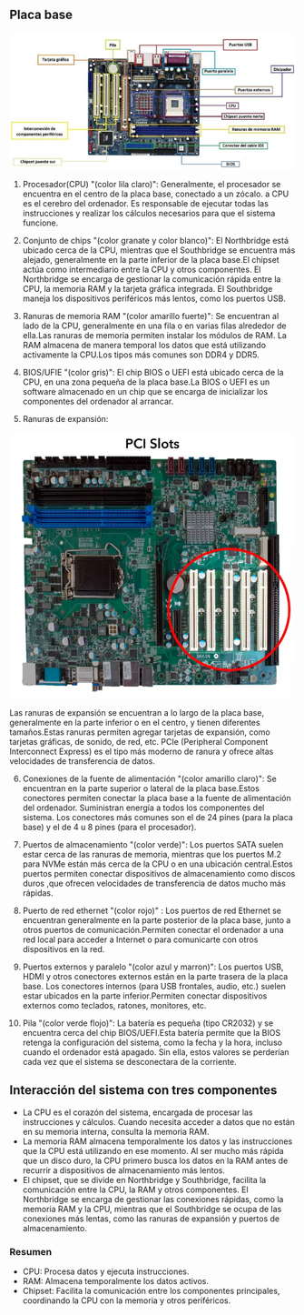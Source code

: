 ## Placa base 

<img src="placa base gg.jpg" />




1. Procesador(CPU) "(color lila claro)": Generalmente, el procesador se encuentra en el centro de la placa base, conectado a un zócalo. a CPU es el cerebro del ordenador. Es responsable de ejecutar todas las instrucciones y realizar los cálculos necesarios para que el sistema funcione. 

2. Conjunto de chips "(color granate y color blanco)": El Northbridge está ubicado cerca de la CPU, mientras que el Southbridge se encuentra más alejado, generalmente en la parte inferior de la placa base.El chipset actúa como intermediario entre la CPU y otros componentes. El Northbridge se encarga de gestionar la comunicación rápida entre la CPU, la memoria RAM y la tarjeta gráfica integrada. El Southbridge maneja los dispositivos periféricos más lentos, como los puertos USB.

3. Ranuras de memoria RAM "(color amarillo fuerte)": Se encuentran al lado de la CPU, generalmente en una fila o en varias filas alrededor de ella.Las ranuras de memoria permiten instalar los módulos de RAM. La RAM almacena de manera temporal los datos que está utilizando activamente la CPU.Los tipos más comunes son DDR4 y DDR5.

4. BIOS/UFIE "(color gris)": El chip BIOS o UEFI está ubicado cerca de la CPU, en una zona pequeña de la placa base.La BIOS  o UEFI  es un software almacenado en un chip que se encarga de inicializar los componentes del ordenador al arrancar.

5. Ranuras de expansión:
<img src="ranuras.jpg" />

Las ranuras de expansión se encuentran a lo largo de la placa base, generalmente en la parte inferior o en el centro, y tienen diferentes tamaños.Estas ranuras permiten agregar tarjetas de expansión, como tarjetas gráficas, de sonido, de red, etc. PCIe (Peripheral Component Interconnect Express) es el tipo más moderno de ranura y ofrece altas velocidades de transferencia de datos.

6. Conexiones de la fuente de alimentación "(color amarillo claro)": Se encuentran en la parte superior o lateral de la placa base.Estos conectores permiten conectar la placa base a la fuente de alimentación del ordenador. Suministran energía a todos los componentes del sistema. Los conectores más comunes son el de 24 pines (para la placa base) y el de 4 u 8 pines (para el procesador).

7. Puertos de almacenamiento "(color verde)": Los puertos SATA suelen estar cerca de las ranuras de memoria, mientras que los puertos M.2 para NVMe están más cerca de la CPU o en una ubicación central.Estos puertos permiten conectar dispositivos de almacenamiento como discos duros ,que ofrecen velocidades de transferencia de datos mucho más rápidas.

8. Puerto de red ethernet "(color rojo)" : Los puertos de red Ethernet se encuentran generalmente en la parte posterior de la placa base, junto a otros puertos de comunicación.Permiten conectar el ordenador a una red local para acceder a Internet o para comunicarte con otros dispositivos en la red.

9. Puertos externos y paralelo "(color azul y marron)": Los puertos USB, HDMI y otros conectores externos están en la parte trasera de la placa base. Los conectores internos (para USB frontales, audio, etc.) suelen estar ubicados en la parte inferior.Permiten conectar dispositivos externos como teclados, ratones, monitores, etc.

10. Pila "(color verde flojo)": La batería es pequeña (tipo CR2032) y se encuentra cerca del chip BIOS/UEFI.Esta batería permite que la BIOS retenga la configuración del sistema, como la fecha y la hora, incluso cuando el ordenador está apagado. Sin ella, estos valores se perderían cada vez que el sistema se desconectara de la corriente.

## Interacción del sistema con tres componentes
- La CPU es el corazón del sistema, encargada de procesar las instrucciones y cálculos. Cuando necesita acceder a datos que no están en su memoria interna, consulta la memoria RAM.
- La memoria RAM almacena temporalmente los datos y las instrucciones que la CPU está utilizando en ese momento. Al ser mucho más rápida que un disco duro, la CPU primero busca los datos en la RAM antes de recurrir a dispositivos de almacenamiento más lentos.
- El chipset, que se divide en Northbridge y Southbridge, facilita la comunicación entre la CPU, la RAM y otros componentes. El Northbridge se encarga de gestionar las conexiones rápidas, como la memoria RAM y la CPU, mientras que el Southbridge se ocupa de las conexiones más lentas, como las ranuras de expansión y puertos de almacenamiento.
### Resumen 
- CPU: Procesa datos y ejecuta instrucciones.
- RAM: Almacena temporalmente los datos activos.
- Chipset: Facilita la comunicación entre los componentes principales, coordinando la CPU con la memoria y otros periféricos.


